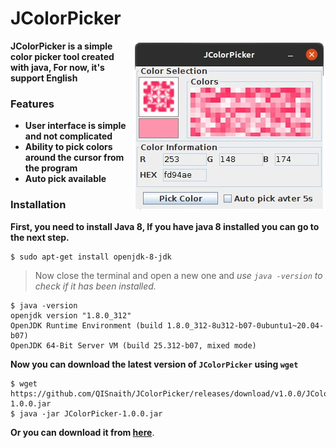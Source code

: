 # JColorPicker
<img align="right" src="https://raw.githubusercontent.com/QISnaith/JColorPicker/master/assets/readme/JColorPicker.png">

**JColorPicker is a simple color picker tool created with java, For now, it's support English**
### Features
- **User interface is simple and not complicated**
- **Ability to pick colors around the cursor from the program**
- **Auto pick available**

### Installation
**First, you need to install Java 8, If you have java 8 installed you can go to the next step.**
```console
$ sudo apt-get install openjdk-8-jdk
```
> Now close the terminal and open a new one and 
> _use ``java -version`` to check if it has been installed._
```console
$ java -version
openjdk version "1.8.0_312"
OpenJDK Runtime Environment (build 1.8.0_312-8u312-b07-0ubuntu1~20.04-b07)
OpenJDK 64-Bit Server VM (build 25.312-b07, mixed mode)
```

**Now you can download the latest version of ``JColorPicker`` using ``wget``**
```console
$ wget https://github.com/QISnaith/JColorPicker/releases/download/v1.0.0/JColorPicker-1.0.0.jar
$ java -jar JColorPicker-1.0.0.jar
```

**Or you can download it from [here](https://github.com/QISnaith/JColorPicker/releases/tag/v1.0.0)**.
